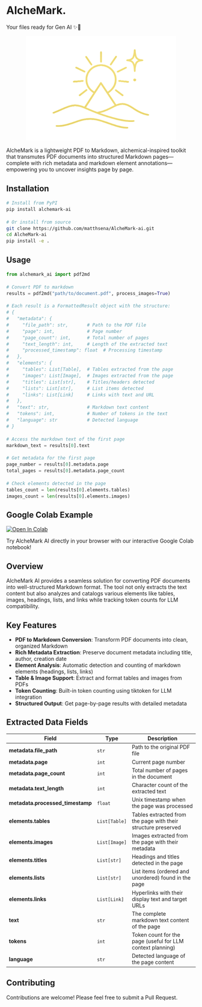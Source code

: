 # AlcheMark.

Your files ready for Gen AI ✨🚀

<p align="center">
  <img src="assets/icon.png" alt="AlcheMark AI Logo" width="400"/>
</p>

AlcheMark is a lightweight PDF to Markdown, alchemical-inspired toolkit that transmutes PDF documents into structured Markdown pages—complete with rich metadata and markdown element annotations—empowering you to uncover insights page by page.

## Installation

```bash
# Install from PyPI
pip install alchemark-ai

# Or install from source
git clone https://github.com/matthsena/AlcheMark-ai.git
cd AlcheMark-ai
pip install -e .
```

## Usage

```python
from alchemark_ai import pdf2md

# Convert PDF to markdown
results = pdf2md("path/to/document.pdf", process_images=True)

# Each result is a FormattedResult object with the structure:
# {
#   "metadata": {
#     "file_path": str,       # Path to the PDF file
#     "page": int,            # Page number
#     "page_count": int,      # Total number of pages
#     "text_length": int,     # Length of the extracted text
#     "processed_timestamp": float  # Processing timestamp
#   },
#   "elements": {
#     "tables": List[Table],  # Tables extracted from the page
#     "images": List[Image],  # Images extracted from the page
#     "titles": List[str],    # Titles/headers detected
#     "lists": List[str],     # List items detected
#     "links": List[Link]     # Links with text and URL
#   },
#   "text": str,              # Markdown text content
#   "tokens": int,            # Number of tokens in the text
#   "language": str           # Detected language
# }

# Access the markdown text of the first page
markdown_text = results[0].text

# Get metadata for the first page
page_number = results[0].metadata.page
total_pages = results[0].metadata.page_count

# Check elements detected in the page
tables_count = len(results[0].elements.tables)
images_count = len(results[0].elements.images)
```

## Google Colab Example

[![Open In Colab](https://colab.research.google.com/assets/colab-badge.svg)](https://colab.research.google.com/drive/16l9e60fktbmu_0fo9rfOxZpWbpq2weZH?usp=sharing)

Try AlcheMark AI directly in your browser with our interactive Google Colab notebook!

## Overview

AlcheMark AI provides a seamless solution for converting PDF documents into well-structured Markdown format. The tool not only extracts the text content but also analyzes and catalogs various elements like tables, images, headings, lists, and links while tracking token counts for LLM compatibility.

## Key Features

- **PDF to Markdown Conversion**: Transform PDF documents into clean, organized Markdown
- **Rich Metadata Extraction**: Preserve document metadata including title, author, creation date
- **Element Analysis**: Automatic detection and counting of markdown elements (headings, lists, links)
- **Table & Image Support**: Extract and format tables and images from PDFs
- **Token Counting**: Built-in token counting using tiktoken for LLM integration
- **Structured Output**: Get page-by-page results with detailed metadata

## Extracted Data Fields

| Field | Type | Description |
|-------|------|-------------|
| **metadata.file_path** | `str` | Path to the original PDF file |
| **metadata.page** | `int` | Current page number |
| **metadata.page_count** | `int` | Total number of pages in the document |
| **metadata.text_length** | `int` | Character count of the extracted text |
| **metadata.processed_timestamp** | `float` | Unix timestamp when the page was processed |
| **elements.tables** | `List[Table]` | Tables extracted from the page with their structure preserved |
| **elements.images** | `List[Image]` | Images extracted from the page with their metadata |
| **elements.titles** | `List[str]` | Headings and titles detected in the page |
| **elements.lists** | `List[str]` | List items (ordered and unordered) found in the page |
| **elements.links** | `List[Link]` | Hyperlinks with their display text and target URLs |
| **text** | `str` | The complete markdown text content of the page |
| **tokens** | `int` | Token count for the page (useful for LLM context planning) |
| **language** | `str` | Detected language of the page content |

## Contributing

Contributions are welcome! Please feel free to submit a Pull Request.
